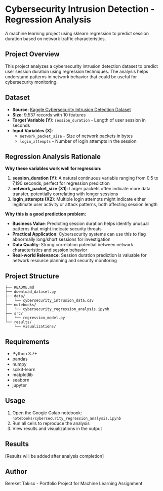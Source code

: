 # Cybersecurity Intrusion Detection - Regression Analysis

A machine learning project using sklearn regression to predict session duration based on network traffic characteristics.

## Project Overview

This project analyzes a cybersecurity intrusion detection dataset to predict user session duration using regression techniques. The analysis helps understand patterns in network behavior that could be useful for cybersecurity monitoring.

## Dataset

- **Source**: [Kaggle Cybersecurity Intrusion Detection Dataset](https://www.kaggle.com/datasets/dnkumars/cybersecurity-intrusion-detection-dataset)
- **Size**: 9,537 records with 10 features
- **Target Variable (Y)**: `session_duration` - Length of user session in seconds
- **Input Variables (X)**: 
  - `network_packet_size` - Size of network packets in bytes
  - `login_attempts` - Number of login attempts in the session

## Regression Analysis Rationale

**Why these variables work well for regression:**

1. **session_duration (Y)**: A natural continuous variable ranging from 0.5 to 7,190 seconds, perfect for regression prediction
2. **network_packet_size (X1)**: Larger packets often indicate more data transfer, potentially correlating with longer sessions
3. **login_attempts (X2)**: Multiple login attempts might indicate either legitimate user activity or attack patterns, both affecting session length

**Why this is a good prediction problem:**

- **Business Value**: Predicting session duration helps identify unusual patterns that might indicate security threats
- **Practical Application**: Cybersecurity systems can use this to flag abnormally long/short sessions for investigation  
- **Data Quality**: Strong correlation potential between network characteristics and session behavior
- **Real-world Relevance**: Session duration prediction is valuable for network resource planning and security monitoring

## Project Structure

```
├── README.md
├── download_dataset.py
├── data/
│   └── cybersecurity_intrusion_data.csv
├── notebooks/
│   └── cybersecurity_regression_analysis.ipynb
├── src/
│   └── regression_model.py
└── results/
    └── visualizations/
```

## Requirements

- Python 3.7+
- pandas
- numpy
- scikit-learn
- matplotlib
- seaborn
- jupyter

## Usage

1. Open the Google Colab notebook: `notebooks/cybersecurity_regression_analysis.ipynb`
2. Run all cells to reproduce the analysis
3. View results and visualizations in the output

## Results

[Results will be added after analysis completion]

## Author

Bereket Takiso - Portfolio Project for Machine Learning Assignment
